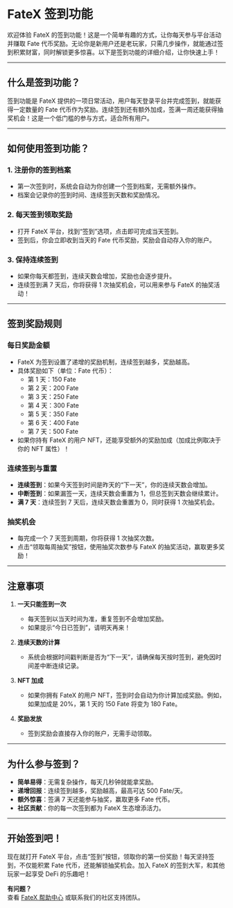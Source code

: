 # FateX 签到功能

欢迎体验 FateX 的签到功能！这是一个简单有趣的方式，让你每天参与平台活动并赚取 Fate 代币奖励。无论你是新用户还是老玩家，只需几步操作，就能通过签到积累财富，同时解锁更多惊喜。以下是签到功能的详细介绍，让你快速上手！

---

## 什么是签到功能？

签到功能是 FateX 提供的一项日常活动，用户每天登录平台并完成签到，就能获得一定数量的 Fate 代币作为奖励。连续签到还有额外加成，签满一周还能获得抽奖机会！这是一个低门槛的参与方式，适合所有用户。

---

## 如何使用签到功能？

### 1. 注册你的签到档案
- 第一次签到时，系统会自动为你创建一个签到档案，无需额外操作。
- 档案会记录你的签到时间、连续签到天数和奖励情况。

### 2. 每天签到领取奖励
- 打开 FateX 平台，找到“签到”选项，点击即可完成当天签到。
- 签到后，你会立即收到当天的 Fate 代币奖励，奖励会自动存入你的账户。

### 3. 保持连续签到
- 如果你每天都签到，连续天数会增加，奖励也会逐步提升。
- 连续签到满 7 天后，你将获得 1 次抽奖机会，可以用来参与 FateX 的抽奖活动！

---

## 签到奖励规则

### 每日奖励金额
- FateX 为签到设置了递增的奖励机制，连续签到越多，奖励越高。
- 具体奖励如下（单位：Fate 代币）：
  - 第 1 天：150 Fate
  - 第 2 天：200 Fate
  - 第 3 天：250 Fate
  - 第 4 天：300 Fate
  - 第 5 天：350 Fate
  - 第 6 天：400 Fate
  - 第 7 天：500 Fate
- 如果你持有 FateX 的用户 NFT，还能享受额外的奖励加成（加成比例取决于你的 NFT 属性）！

### 连续签到与重置
- **连续签到**：如果今天签到时间是昨天的“下一天”，你的连续天数会增加。
- **中断签到**：如果漏签一天，连续天数会重置为 1，但总签到天数会继续累计。
- **满 7 天**：连续签到 7 天后，连续天数会重置为 0，同时获得 1 次抽奖机会。

### 抽奖机会
- 每完成一个 7 天签到周期，你将获得 1 次抽奖次数。
- 点击“领取每周抽奖”按钮，使用抽奖次数参与 FateX 的抽奖活动，赢取更多奖励！

---

## 注意事项

1. **一天只能签到一次**  
   - 每天签到以当天时间为准，重复签到不会增加奖励。
   - 如果提示“今日已签到”，请明天再来！

2. **连续天数的计算**  
   - 系统会根据时间戳判断是否为“下一天”，请确保每天按时签到，避免因时间差中断连续记录。

3. **NFT 加成**  
   - 如果你拥有 FateX 的用户 NFT，签到时会自动为你计算加成奖励。例如，如果加成是 20%，第 1 天的 150 Fate 将变为 180 Fate。

4. **奖励发放**  
   - 签到奖励会直接存入你的账户，无需手动领取。

---

## 为什么参与签到？

- **简单易得**：无需复杂操作，每天几秒钟就能拿奖励。
- **递增回报**：连续签到越多，奖励越高，最高可达 500 Fate/天。
- **额外惊喜**：签满 7 天还能参与抽奖，赢取更多 Fate 代币。
- **社区贡献**：你的每一次签到都为 FateX 生态增添活力。

---

## 开始签到吧！

现在就打开 FateX 平台，点击“签到”按钮，领取你的第一份奖励！每天坚持签到，不仅能积累 Fate 代币，还能解锁抽奖机会。加入 FateX 的签到大军，和其他玩家一起享受 DeFi 的乐趣吧！

**有问题？**  
查看 [FateX 帮助中心](example) 或联系我们的社区支持团队。